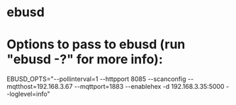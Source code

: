 # ebusd

# Options to pass to ebusd (run "ebusd -?" for more info):
EBUSD_OPTS="--pollinterval=1 --httpport 8085 --scanconfig --mqtthost=192.168.3.67 --mqttport=1883 --enablehex  -d 192.168.3.35:5000 --loglevel=info"
